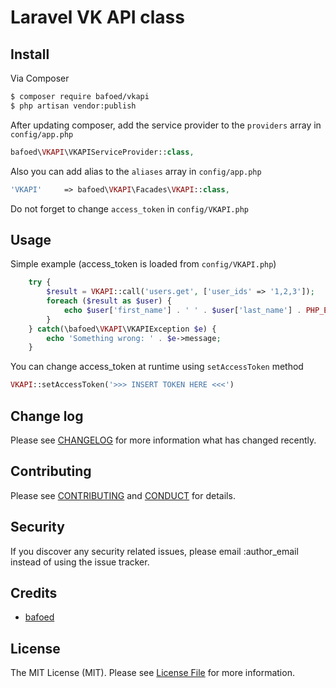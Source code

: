 # Laravel VK API class

## Install

Via Composer

``` bash
$ composer require bafoed/vkapi
$ php artisan vendor:publish
```

After updating composer, add the service provider to the `providers` array in `config/app.php`

``` php
bafoed\VKAPI\VKAPIServiceProvider::class,
```

Also you can add alias to the `aliases` array in `config/app.php`

``` php
'VKAPI'     => bafoed\VKAPI\Facades\VKAPI::class,
```

Do not forget to change `access_token` in `config/VKAPI.php`

## Usage

Simple example (access_token is loaded from `config/VKAPI.php`)
``` php
    try {
        $result = VKAPI::call('users.get', ['user_ids' => '1,2,3']);
        foreach ($result as $user) {
            echo $user['first_name'] . ' ' . $user['last_name'] . PHP_EOL;
        }
    } catch(\bafoed\VKAPI\VKAPIException $e) {
        echo 'Something wrong: ' . $e->message;
    }
```

You can change access_token at runtime using `setAccessToken` method
``` php
VKAPI::setAccessToken('>>> INSERT TOKEN HERE <<<')
```

## Change log

Please see [CHANGELOG](CHANGELOG.md) for more information what has changed recently.

## Contributing

Please see [CONTRIBUTING](CONTRIBUTING.md) and [CONDUCT](CONDUCT.md) for details.

## Security

If you discover any security related issues, please email :author_email instead of using the issue tracker.

## Credits

- [bafoed][link-author]

## License

The MIT License (MIT). Please see [License File](LICENSE.md) for more information.

[link-author]: https://github.com/bafoed
